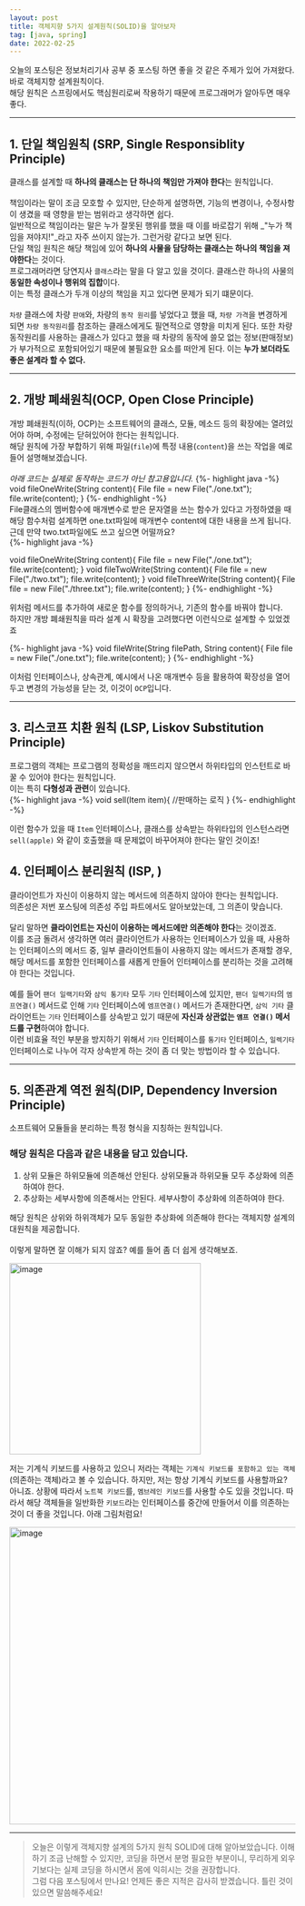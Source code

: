 ```yaml
---
layout: post
title: 객체지향 5가지 설계원칙(SOLID)을 알아보자
tag: [java, spring]
date: 2022-02-25
---
```



오늘의 포스팅은 정보처리기사 공부 중 포스팅 하면 좋을 것 같은 주제가 있어 가져왔다.
<br>
바로 객체지향 설계원칙이다.
<br>
해당 원칙은 스프링에서도 핵심원리로써 작용하기 때문에 프로그래머가 알아두면 매우 좋다.

<hr>

## 1. 단일 책임원칙 (SRP, Single Responsiblity Principle)

클래스를 설계할 때 **하나의 클래스는 단 하나의 책임만 가져야 한다**는 원칙입니다.
<br><br>
책임이라는 말이 조금 모호할 수 있지만, 단순하게 설명하면, 기능의 변경이나, 수정사항이 생겼을 때 영향을 받는 범위라고 생각하면 쉽다.
<br>
일반적으로 책임이라는 말은 누가 잘못된 행위를 했을 때 이를 바로잡기 위해 _"누가 책임을 져야지!"_라고 자주 쓰이지 않는가.
그런거랑 같다고 보면 된다. 
<br>
단일 책임 원칙은 해당 책임에 있어 **하나의 사물을 담당하는 클래스는 하나의 책임을 져야한다**는 것이다.
<br>
프로그래머라면 당연지사 `클래스`라는 말을 다 알고 있을 것이다. 클래스란 하나의 사물의 **동일한 속성이나 행위의 집합**이다.
<br>
이는 특정 클래스가 두개 이상의 책임을 지고 있다면 문제가 되기 떄문이다.
<br><br>
`차량` 클래스에 차량 `판애`와, 차량의 `동작 원리`를 넣었다고 했을 때, `차량 가격`을 변경하게 되면 `차량 동작원리`를 참조하는 클래스에게도 필연적으로 영향을 미치게 된다.
또한 차량 동작원리를 사용하는 클래스가 있다고 했을 때 차량의 동작에 쓸모 없는 정보(판매정보)가 부가적으로 포함되어있기 때문에 불필요한 요소를 떠안게 된다.
이는 **누가 보더라도 좋은 설계라 할 수 없다.**

<hr>

## 2. 개방 폐쇄원칙(OCP, Open Close Principle)

개방 폐쇄원칙(이하, OCP)는 소프트웨어의 클래스, 모듈, 메소드 등의 확장에는 열려있어야 하며, 수정에는 닫혀있어야 한다는 원칙입니다.
<br>
해당 원칙에 가장 부합하기 위해 파일(`file`)에 특정 내용(`content`)을 쓰는 작업을 예로 들어 설명해보겠습니다.
<br><br>
_아래 코드는 실제로 동작하는 코드가 아닌 참고용입니다._
{%- highlight java -%}
void fileOneWrite(String content){
  File file = new File("./one.txt");
  file.write(content);
}
{%- endhighlight -%}
<br>
File클래스의 멤버함수에 매개변수로 받은 문자열을 쓰는 함수가 있다고 가정하였을 때 해당 함수처럼 설계하면 one.txt파일에 매개변수 content에 대한 내용을 쓰게 됩니다.
근데 만약 two.txt파일에도 쓰고 싶으면 어떨까요?
<br>
{%- highlight java -%}

void fileOneWrite(String content){
  File file = new File("./one.txt");
  file.write(content);
}
void fileTwoWrite(String content){
  File file = new File("./two.txt");
  file.write(content);
}
void fileThreeWrite(String content){
  File file = new File("./three.txt");
  file.write(content);
}
{%- endhighlight -%}

위처럼 메서드를 추가하여 새로운 함수를 정의하거나, 기존의 함수를 바꿔야 합니다.
<br>
하지만 개방 폐쇄원칙을 따라 설계 시 확장을 고려했다면 이런식으로 설계할 수 있었겠죠

{%- highlight java -%}
void fileWrite(String filePath, String content){
  File file = new File("./one.txt");
  file.write(content);
}
{%- endhighlight -%}

이처럼 인터페이스나, 상속관계, 예시에서 나온 매개변수 등을 활용하여 확장성을 열어두고 변경의 가능성을 닫는 것, 이것이 `OCP`입니다.

<hr>

## 3. 리스코프 치환 원칙 (LSP, Liskov Substitution Principle)

프로그램의 객체는 프로그램의 정확성을 깨뜨리지 않으면서 하위타입의 인스턴트로 바꿀 수 있어야 한다는 원칙입니다.
<br>
이는 특히 **다형성과 관련**이 있습니다.
<br>
{%- highlight java -%}
void sell(Item item){
  //판매하는 로직
}
{%- endhighlight -%}

이런 함수가 있을 때 `Item` 인터페이스나, 클래스를 상속받는 하위타입의 인스턴스라면 `sell(apple)` 와 같이 호출했을 때 문제없이 바꾸어져야 한다는 말인 것이죠!

## 4. 인터페이스 분리원칙 (ISP, )

클라이언트가 자신이 이용하지 않는 메서드에 의존하지 않아야 한다는 원칙입니다.
<br>
의존성은 저번 포스팅에 의존성 주입 파트에서도 알아보았는데, 그 의존이 맞습니다.
<br><br>
달리 말하면 **클라이언트는 자신이 이용하는 메서드에만 의존해야 한다**는 것이겠죠.
<br>
이를 조금 돌려서 생각하면 여러 클라이언트가 사용하는 인터페이스가 있을 때, 사용하는 인터페이스의 메서드 중, 일부 클라이언트들이 사용하지 않는 메서드가 존재할 경우, 해당 메서드를 포함한 인터페이스를 새롭게 만들어 인터페이스를 분리하는 것을 고려해야 한다는 것입니다.
<br><br>
예를 들어 `팬더 일랙기타`와 `삼익 통기타` 모두 `기타` 인터페이스에 있지만, `팬더 일렉기타`의 `엠프연결()` 메서드로 인해 `기타` 인터페이스에 `엠프연결()` 메서드가 존재한다면, `삼익 기타` 클라이언트는 `기타` 인터페이스를 상속받고 있기 때문에  **자신과 상관없는 `앰프 연결()` 메서드를 구현**하여야 합니다. 
<br>
이런 비효율 적인 부분을 방지하기 위해서 `기타` 인터페이스를 `통기타` 인터페이스, `일렉기타` 인터페이스로 나누어 각자 상속받게 하는 것이 좀 더 맞는 방법이라 할 수 있습니다. 

<hr>

## 5. 의존관계 역전 원칙(DIP, Dependency Inversion Principle)

소프트웨어 모듈들을 분리하는 특정 형식을 지칭하는 원칙입니다. 

### 해당 원칙은 다음과 같은 내용을 담고 있습니다.
1. 상위 모듈은 하위모듈에 의존해선 안된다. 상위모듈과 하위모듈 모두 추상화에 의존하여야 한다.
2. 추상화는 세부사항에 의존해서는 안된다. 세부사항이 추상화에 의존하여야 한다.

해당 원칙은 상위와 하위객체가 모두 동일한 추상화에 의존해야 한다는 객체지향 설계의 대원칙을 제공합니다.
<br><br>
이렇게 말하면 잘 이해가 되지 않죠? 예를 들어 좀 더 쉽게 생각해보죠.
<br>

<img width="337" alt="image" src="https://user-images.githubusercontent.com/59782504/155655942-d10562d9-147e-4465-a802-9c0e49b3cb99.png">

저는 기계식 키보드를 사용하고 있으니 저라는 객체는 `기계식 키보드를 포함하고 있는 객체`(의존하는 객체)라고 볼 수 있습니다.
하지만, 저는 항상 기계식 키보드를 사용할까요? 아니죠. 상황에 따라서 `노트북 키보드`를, `멤브레인 키보드`를 사용할 수도 있을 것입니다.
따라서 해당 객체들을 일반화한 `키보드`라는 인터페이스를 중간에 만들어서 이를 의존하는 것이 더 좋을 것입니다. 아래 그림처럼요!

<img width="524" alt="image" src="https://user-images.githubusercontent.com/59782504/155656312-650f4ef5-33fa-4f84-9e8b-f199192d92ae.png">

<hr>

> 오늘은 이렇게 객체지향 설계의 5가지 원칙 SOLID에 대해 알아보았습니다. 이해하기 조금 난해할 수 있지만, 코딩을 하면서 분명 필요한 부분이니, 무리하게 외우기보다는 실제 코딩을 하시면서 몸에 익히시는 것을 권장합니다. 
> <br>그럼 다음 포스팅에서 만나요!
> 언제든 좋은 지적은 감사히 받겠습니다. 틀린 것이 있으면 말씀해주세요!
